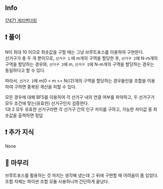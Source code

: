 ## Info
<a href="https://www.acmicpc.net/problem/17471" rel="nofollow">17471 게리멘더링</a>

## ❗ 풀이
N이 최대 10 이므로 최솟값을 구할 때는 그냥 브루트포스를 이용하여 구현한다.  
선거구가 총 두 개 뿐이므로, `선거구 1` 에 m개의 구역을 할당한 후, `선거구 2`에 N-m개의 구역을 할당하는 경우와, `선거구 2`에 m, `선거구 1`에 N-m개의 구역을 할당하는 경우는 동일하다고 할 수 있다.  
  
따라서, `선거구 1`에 m(0 < m <= N//2)개의 구역을 할당하는 경우들만을 조합을 이용하여 구하면 중복된 계산을 피할 수 있다.  
  
모든 경우에 대해 BFS를 이용하여 각 선거구 내의 연결 여부를 파악하고, 두 선거구가 모두 조건에 맞는(유효한) 선거구인지 검증한다.  
1과 2 모두 유효한 선거구라면 각 선거구 간의 인구 차이를 구하고, 가능한 차이값 중 최솟값을 출력하면 정답

## ❗ 추가 지식
None

## 🙂 마무리
브루트포스를 활용하는 것 까지는 생각해 냈는데 그 뒤에 구현할 때 어려움이 좀 있었다. 조합 자체는 파이썬 조합 모듈 사용하니까 간단하게 끝났다.
